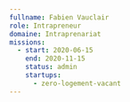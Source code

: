```yaml
---
fullname: Fabien Vauclair
role: Intrapreneur
domaine: Intraprenariat
missions:
  - start: 2020-06-15
    end: 2020-11-15
    status: admin
    startups:
      - zero-logement-vacant
---
```

